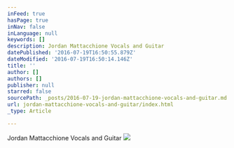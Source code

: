 ```yaml
---
inFeed: true
hasPage: true
inNav: false
inLanguage: null
keywords: []
description: Jordan Mattacchione Vocals and Guitar
datePublished: '2016-07-19T16:50:55.879Z'
dateModified: '2016-07-19T16:50:14.146Z'
title: ''
author: []
authors: []
publisher: null
starred: false
sourcePath: _posts/2016-07-19-jordan-mattacchione-vocals-and-guitar.md
url: jordan-mattacchione-vocals-and-guitar/index.html
_type: Article

---
```

Jordan Mattacchione Vocals and Guitar
![](https://the-grid-user-content.s3-us-west-2.amazonaws.com/db80b143-9e2e-4707-a1c9-88ce0a971c77.jpg)